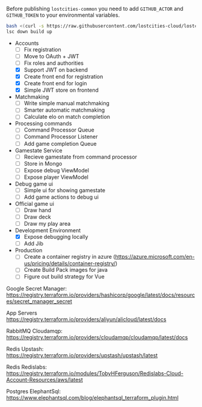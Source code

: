 Before publishing `lostcities-common` you need to add `GITHUB_ACTOR` and `GITHUB_TOKEN` to your environmental variables.


```bash
bash <(curl -s https://raw.githubusercontent.com/lostcities-cloud/lostcities-infrastructure/master/bin/install.sh)
lsc down build up
```

* Accounts
  * [ ] Fix registration
  * [ ] Move to OAuth + JWT
  * [ ] Fix roles and authorities
  * [x] Support JWT on backend
  * [x] Create front end for registration
  * [x] Create front end for login
  * [x] Simple JWT store on frontend
* Matchmaking
  * [ ] Write simple manual matchmaking
  * [ ] Smarter automatic matchmaking
  * [ ] Calculate elo on match completion
* Processing commands
  * [ ] Command Processor Queue
  * [ ] Command Processor Listener
  * [ ] Add game completion Queue
* Gamestate Service
  * [ ] Recieve gamestate from command processor
  * [ ] Store in Mongo
  * [ ] Expose debug ViewModel
  * [ ] Expose player ViewModel

* Debug game ui
  * [ ] Simple ui for showing gamestate
  * [ ] Add game actions to debug ui
* Official game ui
  * [ ] Draw hand
  * [ ] Draw deck
  * [ ] Draw my play area

* Development Environment
  * [x] Expose debugging locally
  * [ ] Add Jib
* Production
  * [ ] Create a container registry in azure (https://azure.microsoft.com/en-us/pricing/details/container-registry/)
  * [ ] Create Build Pack images for java
  * [ ] Figure out build strategy for Vue  

Google Secret Manager:
https://registry.terraform.io/providers/hashicorp/google/latest/docs/resources/secret_manager_secret

App Servers
https://registry.terraform.io/providers/aliyun/alicloud/latest/docs

RabbitMQ Cloudamqp:
https://registry.terraform.io/providers/cloudamqp/cloudamqp/latest/docs

Redis Upstash:
https://registry.terraform.io/providers/upstash/upstash/latest

Redis Redislabs:
https://registry.terraform.io/modules/TobyHFerguson/Redislabs-Cloud-Account-Resources/aws/latest

Postgres ElephantSql:
https://www.elephantsql.com/blog/elephantsql_terraform_plugin.html



